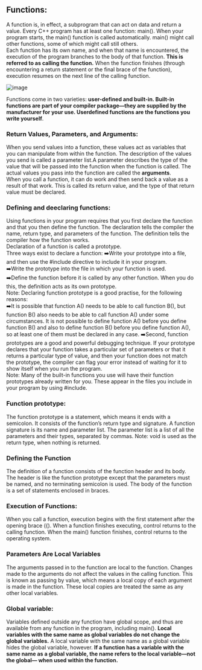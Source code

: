 ## Functions: 
A function is, in effect, a subprogram that can act on data and return a value. Every C++
program has at least one function: main(). When your program starts, the main() function
is called automatically. main() might call other functions, some of which might call
still others.  
Each function has its own name, and when that name is encountered, the execution of the
program branches to the body of that function. **This is referred to as calling the function.**
When the function finishes (through encountering a return statement or the final brace
of the function), execution resumes on the next line of the calling function.  

![image](https://user-images.githubusercontent.com/64036955/123890250-85411200-d974-11eb-975d-5813bea0af7b.png)

Functions come in two varieties: **user-defined and built-in. Built-in functions are part of
your compiler package—they are supplied by the manufacturer for your use. Userdefined
functions are the functions you write yourself**.  
### Return Values, Parameters, and Arguments: 
When you send values into a function, these values act as variables that you can manipulate
from within the function. The description of the values you send is called a parameter
list.A parameter describes the type of the value that will be passed into the
function when the function is called. The actual values you pass into the function are
called the **arguments**.  
When you call a function, it can do work and then send
back a value as a result of that work. This is called its return value, and the type of that
return value must be declared.  

### Defining and deeclaring functions:  
Using functions in your program requires that you first declare the function and that you
then define the function. The declaration tells the compiler the name, return type, and
parameters of the function. The definition tells the compiler how the function works.  
Declaration of a function is called a prototype.   
Three ways exist to declare a function:
➡️Write your prototype into a file, and then use the #include directive to include it
in your program.  
➡️Write the prototype into the file in which your function is used.  
➡️Define the function before it is called by any other function. When you do this, the
definition acts as its own prototype.  
Note:  Declaring function prototype is a good practise, for the following reasons:  
➡️It is possible that function A() needs to be able to call function B(), but function
B() also needs to be able to call function A() under some circumstances. It is not possible
to define function A() before you define function B() and also to define function B()
before you define function A(), so at least one of them must be declared in any case.
➡️Second, function prototypes are a good and powerful debugging technique. If your prototype declares that your function takes a particular set of parameters or that it returns a
particular type of value, and then your function does not match the prototype, the compiler
can flag your error instead of waiting for it to show itself when you run the program.   
Note:  Many of the built-in functions you use will have their function prototypes already written
for you. These appear in the files you include in your program by using #include.  

### Function prototype:  
The function prototype is a statement, which means it ends with a semicolon. It consists
of the function’s return type and signature. A function signature is its name and parameter
list. The parameter list is a list of all the parameters and their types, separated by commas.
 Note: void is used as the return type, when nothing is returned.  
 
 ### Defining the Function
The definition of a function consists of the function header and its body. The header is
like the function prototype except that the parameters must be named, and no terminating
semicolon is used.
The body of the function is a set of statements enclosed in braces.  

### Execution of Functions:  
When you call a function, execution begins with the first statement after the opening
brace ({). When a function finishes executing, control returns to the calling function. When the
main() function finishes, control returns to the operating system.   

### Parameters Are Local Variables
The arguments passed in to the function are local to the function. Changes made to the
arguments do not affect the values in the calling function. This is known as passing by
value, which means a local copy of each argument is made in the function. These local
copies are treated the same as any other local variables.  
### Global variable: 
Variables defined outside any function have global scope, and thus are available from any
function in the program, including main(). **Local variables with the same name as global
variables do not change the global variables.** A local variable with the same name as a
global variable hides the global variable, however. **If a function has a variable with the
same name as a global variable, the name refers to the local variable—not the global—
when used within the function.**
